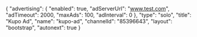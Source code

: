 {
    "advertising": {
        "enabled": true,
        "adServerUrl": "www.test.com",
        "adTimeout": 2000,
        "maxAds": 100,
        "adInterval": 0
    },
    "type": "solo",
    "title": "Kupo Ad",
    "name": "kupo-ad",
    "channelId": "85396643",
    "layout": "bootstrap",
    "autonext": true
}